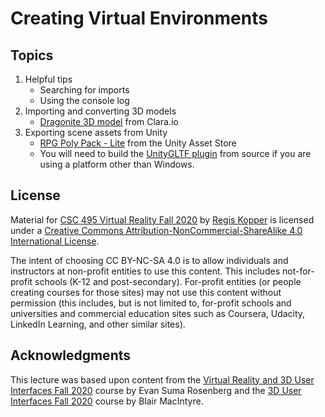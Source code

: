 # Creating Virtual Environments

## Topics

1. Helpful tips
   - Searching for imports
   - Using the console log
2. Importing and converting 3D models 
   - [Dragonite 3D model](https://clara.io/view/5cf54194-6b42-4d1e-bfc3-4fff1f89287c#) from Clara.io
3. Exporting scene assets from Unity
   - [RPG Poly Pack - Lite](https://assetstore.unity.com/packages/3d/environments/landscapes/rpg-poly-pack-lite-148410) from the Unity Asset Store
   - You will need to build the [UnityGLTF plugin](https://github.com/KhronosGroup/UnityGLTF) from source if you are using a platform other than Windows.

## License

Material for [CSC 495 Virtual Reality Fall 2020](https://github.com/csc495-vr-f2022/) by [Regis Kopper](https://regiskopper.com/) is licensed under a [Creative Commons Attribution-NonCommercial-ShareAlike 4.0 International License](http://creativecommons.org/licenses/by-nc-sa/4.0/).

The intent of choosing CC BY-NC-SA 4.0 is to allow individuals and instructors at non-profit entities to use this content.  This includes not-for-profit schools (K-12 and post-secondary). For-profit entities (or people creating courses for those sites) may not use this content without permission (this includes, but is not limited to, for-profit schools and universities and commercial education sites such as Coursera, Udacity, LinkedIn Learning, and other similar sites).   

## Acknowledgments

This lecture was based upon content from the [Virtual Reality and 3D User Interfaces Fall 2020](https://github.com/CSCI-5619-Fall-2020) course by Evan Suma Rosenberg and the [3D User Interfaces Fall 2020](https://github.blairmacintyre.me/3dui-class-f20) course by Blair MacIntyre.

